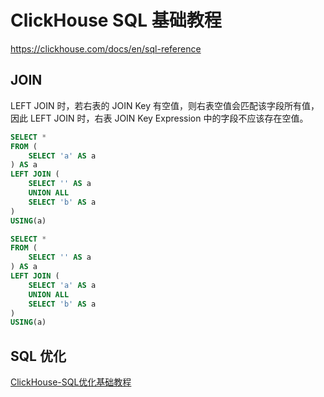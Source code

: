 # ClickHouse SQL 基础教程

https://clickhouse.com/docs/en/sql-reference


## JOIN


LEFT JOIN 时，若右表的 JOIN Key 有空值，则右表空值会匹配该字段所有值，因此 LEFT JOIN 时，右表 JOIN Key Expression 中的字段不应该存在空值。
```sql
SELECT *
FROM (
    SELECT 'a' AS a
) AS a
LEFT JOIN (
    SELECT '' AS a
    UNION ALL
    SELECT 'b' AS a
)
USING(a)
```


```sql
SELECT *
FROM (
    SELECT '' AS a
) AS a
LEFT JOIN (
    SELECT 'a' AS a
    UNION ALL
    SELECT 'b' AS a
)
USING(a)
```



## SQL 优化

[ClickHouse-SQL优化基础教程](work/framework/Big-Data/ClickHouse/ClickHouse-SQL优化基础教程.md)